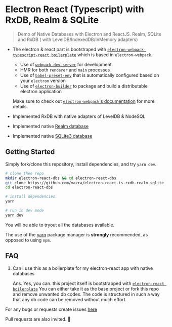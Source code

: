# Electron React (Typescript) with RxDB, Realm & SQLite

> Demo of Native Databases with Electron and ReactJS. Realm, SQLite and RxDB ( with LevelDB/IndexedDB/InMemory adapters)

- The electron & react part is bootstraped with [`electron-webpack-typescript-react boilerplate`](https://github.com/vazra/electron-webpack-typescript-react) which is based in `electron-webpack`.

  - Use of [`webpack-dev-server`](https://github.com/webpack/webpack-dev-server) for development
  - HMR for both `renderer` and `main` processes
  - Use of [`babel-preset-env`](https://github.com/babel/babel-preset-env) that is automatically configured based on your `electron` version
  - Use of [`electron-builder`](https://github.com/electron-userland/electron-builder) to package and build a distributable electron application

  Make sure to check out [`electron-webpack`'s documentation](https://webpack.electron.build/) for more details.

- Implemented RxDB with native adapters of LevelDB & NodeSQL
- Implemented native [Realm database](https://github.com/realm/realm-js)
- Implemented native [SQLite3 database](https://github.com/mapbox/node-sqlite3)

## Getting Started

Simply fork/clone this repository, install dependencies, and try `yarn dev`.

```bash
# clone thee repo
mkdir electron-react-dbs && cd electron-react-dbs
git clone https://github.com/vazra/electron-react-ts-rxdb-realm-sqlite.git
cd electron-react-dbs

# install dependencies
yarn

# run in dev mode
yarn dev

```

You will be able to tryout all the databases available.

The use of the [yarn](https://yarnpkg.com/) package manager is **strongly** recommended, as opposed to using `npm`.

## FAQ

1. Can I use this as a boilerplate for my electron-react app with native databases

   Ans. Yes, you can. this project itself is bootstrapped with [`electron-react boilerplate`](https://github.com/vazra/electron-webpack-typescript-react) You can either take it as the base project or fork this repo and remove unwanted db codes. The code is structured in such a way that any db code can be removed without much effort.

For any bugs or requests create issues [here](https://github.com/vazra/electron-react-ts-rxdb-realm-sqlite/issues)

Pull requests are also invited. :rocket:
